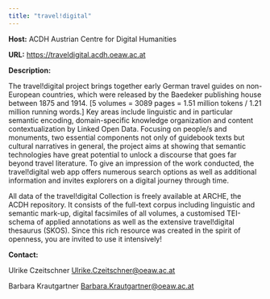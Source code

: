 ```yaml
---
title: "travel!digital"
---
```

**Host:** ACDH Austrian Centre for Digital Humanities


**URL:** <https://traveldigital.acdh.oeaw.ac.at>


**Description:**


The travel!digital project brings together early German travel guides on non-European countries, which were released by the Baedeker publishing house between 1875 and 1914. [5 volumes = 3089 pages = 1.51 million tokens / 1.21 million running words.] Key areas include linguistic and in particular semantic encoding, domain-specific knowledge organization and content contextualization by Linked Open Data. Focusing on people/s and monuments, two essential components not only of guidebook texts but cultural narratives in general, the project aims at showing that semantic technologies have great potential to unlock a discourse that goes far beyond travel literature. To give an impression of the work conducted, the travel!digital web app offers numerous search options as well as additional information and invites explorers on a digital journey through time.


All data of the travel!digital Collection is freely available at ARCHE, the ACDH repository. It consists of the full-text corpus including linguistic and semantic mark-up, digital facsimiles of all volumes, a customised TEI-schema of applied annotations as well as the extensive travel!digital thesaurus (SKOS). Since this rich resource was created in the spirit of openness, you are invited to use it intensively!


**Contact:**


Ulrike Czeitschner [Ulrike.Czeitschner@oeaw.ac.at](mailto:Ulrike.Czeitschner@oeaw.ac.at)


Barbara Krautgartner [Barbara.Krautgartner@oeaw.ac.at](mailto:Barbara.Krautgartner@oeaw.ac.at)


